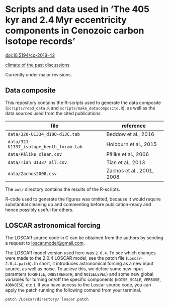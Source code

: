 # Scripts and data used in ‘The 405 kyr and 2.4 Myr eccentricity components in Cenozoic carbon isotope records’
[doi:10.5194/cp-2018-42](https://doi.org/10.5194/cp-2018-42) 

[climate of the past discussions](https://www.clim-past-discuss.net/cp-2018-42/) 

Currently under major revisions. 

## Data composite

This repository contains the R-scripts used to generate the data composite
(`scripts/read_data.R` and `scripts/make_datacomposite.R`), as well as the data
sources used from the cited publications:

| file                                     | reference                 |
|------------------------------------------|---------------------------|
| `data/320-U1334_d18O-d13C.tab`           | Beddow et al., 2016       |
| `data/321-U1337_isotope_benth_foram.tab` | Holbourn et al., 2015     |
| `data/Pälike_clean.csv`                  | Pälike et al., 2006       |
| `data/Tian_U1337_all.csv`                | Tian et al., 2013         |
| `data/Zachos2008.csv`                    | Zachos et al., 2001, 2008 |

The `out/` directory contains the results of the R-scripts.

R-code used to generate the figures was omitted, because it would require
substantial cleaning up and commenting before publication-ready and hence
possibly useful for others.

## LOSCAR astronomical forcing

The LOSCAR source code in C can be obtained from the authors by sending a
request to [loscar.model@gmail.com](mailto:loscar.model@gmail.com).

The LOSCAR model version used here was `2.0.4`. To see which changes were made
to the 2.0.4 LOSCAR model, see the patch file (`Loscar-2.0.4.patch`). In short,
it introduces astronomical forcing as a new input source, as well as noise. To
acieve this, we define some new input paramters (`ORBFILE`, `ORBSTRENGTH`, and
`NOISELEVEL`) and some new global variables for turning on/off the specific
components (`NOISE`, `SCALE`, `VERBOSE`, `ADDNOISE`, etc.). If you have access
to the Loscar source code, you can apply the patch running the following comand
from your terminal.

```{bash}
patch /Loscar/directory/ loscar.patch
```
